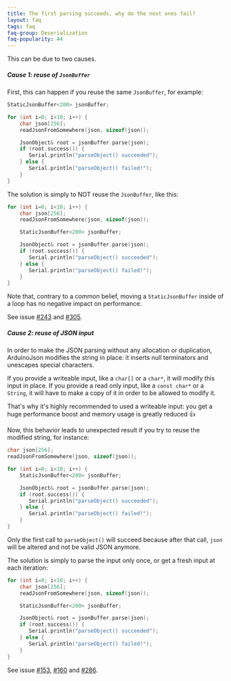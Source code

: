 ```yaml
---
title: The first parsing succeeds, why do the next ones fail?
layout: faq
tags: faq
faq-group: Deserialization
faq-popularity: 44
---
```


This can be due to two causes.

##### Cause 1: reuse of `JsonBuffer`

First, this can happen if you reuse the same `JsonBuffer`, for example:

```c++
StaticJsonBuffer<200> jsonBuffer;

for (int i=0; i<10; i++) {
    char json[256];
    readJsonFromSomewhere(json, sizeof(json));

    JsonObject& root = jsonBuffer.parse(json);
    if (root.success()) {
       Serial.println("parseObject() succeeded");
    } else {
       Serial.println("parseObject() failed!");
    }
}
```

The solution is simply to NOT reuse the `JsonBuffer`, like this:

```c++
for (int i=0; i<10; i++) {
    char json[256];
    readJsonFromSomewhere(json, sizeof(json));

    StaticJsonBuffer<200> jsonBuffer;

    JsonObject& root = jsonBuffer.parse(json);
    if (root.success()) {
       Serial.println("parseObject() succeeded");
    } else {
       Serial.println("parseObject() failed!");
    }
}
```

Note that, contrary to a common belief, moving a `StaticJsonBuffer` inside of a loop has no negative impact on performance.

See issue [#243](https://github.com/bblanchon/ArduinoJson/issues/243) and [#305](https://github.com/bblanchon/ArduinoJson/issues/305).

##### Cause 2: reuse of JSON input

In order to make the JSON parsing without any allocation or duplication, ArduinoJson modifies the string in place: it inserts null terminators and unescapes special characters.

If you provide a writeable input, like a `char[]` or a `char*`, it will modify this input in place.
If you provide a read only input, like a `const char*` or a `String`, it will have to make a copy of it in order to be allowed to modify it.

That's why it's highly recommended to used a writeable input: you get a huge performance boost and memory usage is greatly reduced :+1:

Now, this behavior leads to unexpected result if you try to reuse the modified string, for instance:

```c++
char json[256];
readJsonFromSomewhere(json, sizeof(json));

for (int i=0; i<10; i++) {
    StaticJsonBuffer<200> jsonBuffer;

    JsonObject& root = jsonBuffer.parse(json);
    if (root.success()) {
       Serial.println("parseObject() succeeded");
    } else {
       Serial.println("parseObject() failed!");
    }
}
```

Only the first call to `parseObject()` will succeed because after that call, `json` will be altered and not be valid JSON anymore.

The solution is simply to parse the input only once, or get a fresh input at each iteration:

```c++
for (int i=0; i<10; i++) {
    char json[256];
    readJsonFromSomewhere(json, sizeof(json));

    StaticJsonBuffer<200> jsonBuffer;

    JsonObject& root = jsonBuffer.parse(json);
    if (root.success()) {
       Serial.println("parseObject() succeeded");
    } else {
       Serial.println("parseObject() failed!");
    }
}
```

See issue [#153](https://github.com/bblanchon/ArduinoJson/issues/153), [#160](https://github.com/bblanchon/ArduinoJson/issues/160) and [#286](https://github.com/bblanchon/ArduinoJson/issues/286).
